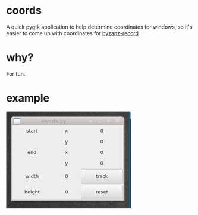coords
======

A quick pygtk application to help determine coordinates for windows, so it's easier
to come up with coordinates for [byzanz-record](https://git.gnome.org/browse/byzanz/)

why?
====

For fun.

example
=======

![example](coords.gif)
